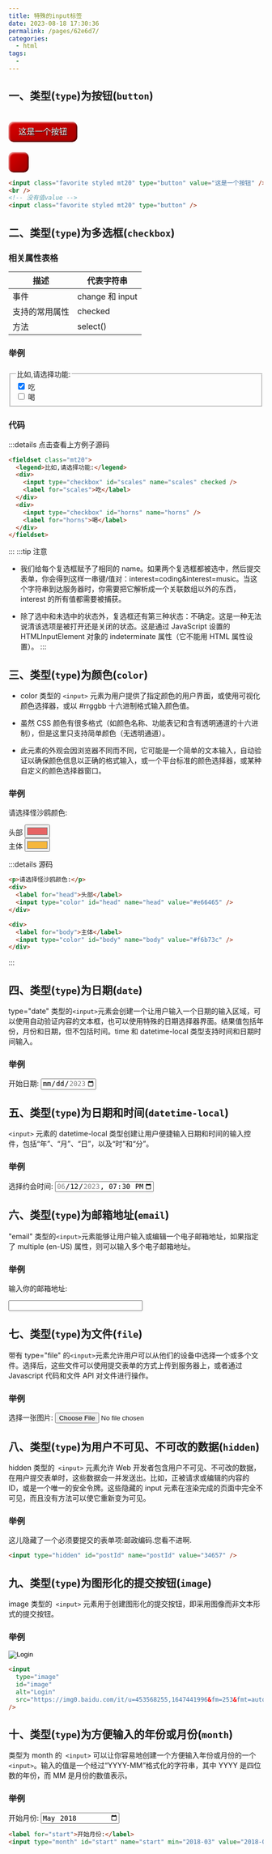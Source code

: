 ```yaml
---
title: 特殊的input标签
date: 2023-08-18 17:30:36
permalink: /pages/62e6d7/
categories:
  - html
tags:
  -
---
```


<style>
  .mt20{
    
    margin-top:20px;
  }
  .styled {
  border: 0;
  line-height: 2.5;
  padding: 0 20px;
  font-size: 1rem;
  text-align: center;
  color: #fff;
  text-shadow: 1px 1px 1px #000;
  border-radius: 10px;
  background-color: rgba(220, 0, 0, 1);
  background-image: linear-gradient(to top left, rgba(0, 0, 0, 0.2), rgba(0, 0, 0, 0.2) 30%, rgba(0, 0, 0, 0));
  box-shadow:
    inset 2px 2px 3px rgba(255, 255, 255, 0.6),
    inset -2px -2px 3px rgba(0, 0, 0, 0.6);
}

.styled:hover {
  background-color: rgba(255, 0, 0, 1);
}

.styled:active {
  box-shadow:
    inset -2px -2px 3px rgba(255, 255, 255, 0.6),
    inset 2px 2px 3px rgba(0, 0, 0, 0.6);
}
</style>

## 一、类型(`type`)为按钮(`button`)

<input class="favorite styled mt20" type="button" value="这是一个按钮" />
<br />
<input class="favorite styled mt20" type="button"  />

```html
<input class="favorite styled mt20" type="button" value="这是一个按钮" />
<br />
<!-- 没有值value -->
<input class="favorite styled mt20" type="button" />
```

## 二、类型(`type`)为多选框(`checkbox`)

### 相关属性表格

| 描述           | 代表字符串      |
| -------------- | --------------- |
| 事件           | change 和 input |
| 支持的常用属性 | checked         |
| 方法           | select()        |

### 举例

<fieldset class="mt20">
  <legend>比如,请选择功能:</legend>
  <div>
    <input type="checkbox" id="scales" name="scales" checked />
    <label for="scales">吃</label>
  </div>
  <div>
    <input type="checkbox" id="horns" name="horns" />
    <label for="horns">喝</label>
  </div>
</fieldset>

### 代码

:::details 点击查看上方例子源码

```html
<fieldset class="mt20">
  <legend>比如,请选择功能:</legend>
  <div>
    <input type="checkbox" id="scales" name="scales" checked />
    <label for="scales">吃</label>
  </div>
  <div>
    <input type="checkbox" id="horns" name="horns" />
    <label for="horns">喝</label>
  </div>
</fieldset>
```

:::
:::tip 注意

- 我们给每个复选框赋予了相同的 name。如果两个复选框都被选中，然后提交表单，你会得到这样一串键/值对：interest=coding&interest=music。当这个字符串到达服务器时，你需要把它解析成一个关联数组以外的东西，interest 的所有值都需要被捕获。

- 除了选中和未选中的状态外，复选框还有第三种状态：不确定。这是一种无法说清该选项是被打开还是关闭的状态。这是通过 JavaScript 设置的 HTMLInputElement 对象的 indeterminate 属性（它不能用 HTML 属性设置）。
  :::

## 三、类型(`type`)为颜色(`color`)

- color 类型的 `<input>` 元素为用户提供了指定颜色的用户界面，或使用可视化颜色选择器，或以 #rrggbb 十六进制格式输入颜色值。

- 虽然 CSS 颜色有很多格式（如颜色名称、功能表记和含有透明通道的十六进制），但是这里只支持简单颜色（无透明通道）。

- 此元素的外观会因浏览器不同而不同，它可能是一个简单的文本输入，自动验证以确保颜色信息以正确的格式输入，或一个平台标准的颜色选择器，或某种自定义的颜色选择器窗口。

### 举例

<p>请选择怪沙鸥颜色:</p>
<div>
  <label for="head">头部</label>
  <input type="color" id="head" name="head" value="#e66465" />
</div>

<div>
  <label for="body">主体</label>
  <input type="color" id="body" name="body" value="#f6b73c" />
</div>

:::details 源码

```html
<p>请选择怪沙鸥颜色:</p>
<div>
  <label for="head">头部</label>
  <input type="color" id="head" name="head" value="#e66465" />
</div>

<div>
  <label for="body">主体</label>
  <input type="color" id="body" name="body" value="#f6b73c" />
</div>
```

:::

## 四、类型(`type`)为日期(`date`)

type="date" 类型的`<input>`元素会创建一个让用户输入一个日期的输入区域，可以使用自动验证内容的文本框，也可以使用特殊的日期选择器界面。结果值包括年份，月份和日期，但不包括时间。time 和 datetime-local 类型支持时间和日期时间输入。

### 举例

<label for="start">开始日期:</label>
<input type="date" id="start" name="trip-start" min="2023-01-01" max="2023-12-31" />

## 五、类型(`type`)为日期和时间(`datetime-local`)

`<input>` 元素的 datetime-local 类型创建让用户便捷输入日期和时间的输入控件，包括“年”、“月”、“日”，以及“时”和“分”。

### 举例

<label for="meeting-time">选择约会时间:</label>
<input
  type="datetime-local"
  id="meeting-time"
  name="meeting-time"
  value="2023-06-12T19:30"
  min="2023-06-07T00:00"
  max="2023-06-14T00:00"
/>

## 六、类型(`type`)为邮箱地址(`email`)

"email" 类型的`<input>`元素能够让用户输入或编辑一个电子邮箱地址，如果指定了 multiple (en-US) 属性，则可以输入多个电子邮箱地址。

### 举例

<label for="email">输入你的邮箱地址:</label>

<input type="email" id="email" pattern=".+@globex\.com" size="30" required />

## 七、类型(`type`)为文件(`file`)

带有 type="file" 的`<input>`元素允许用户可以从他们的设备中选择一个或多个文件。选择后，这些文件可以使用提交表单的方式上传到服务器上，或者通过 Javascript 代码和文件 API 对文件进行操作。

### 举例

<label for="avatar">选择一张图片:</label>
<input type="file" id="avatar" name="avatar" accept="image/png, image/jpeg" />

## 八、类型(`type`)为用户不可见、不可改的数据(`hidden`)

hidden 类型的` <input>` 元素允许 Web 开发者包含用户不可见、不可改的数据，在用户提交表单时，这些数据会一并发送出。比如，正被请求或编辑的内容的 ID，或是一个唯一的安全令牌。这些隐藏的 input 元素在渲染完成的页面中完全不可见，而且没有方法可以使它重新变为可见。

### 举例

这儿隐藏了一个必须要提交的表单项:邮政编码.您看不进啊.
<input type="hidden" id="postId" name="postId" value="34657" />

```html
<input type="hidden" id="postId" name="postId" value="34657" />
```

## 九、类型(`type`)为图形化的提交按钮(`image`)

image 类型的` <input>` 元素用于创建图形化的提交按钮，即采用图像而非文本形式的提交按钮。

### 举例

<input type="image" id="image" alt="Login" src="https://img0.baidu.com/it/u=453568255,1647441996&fm=253&fmt=auto&app=138&f=JPEG?w=596&h=500" />

```html
<input
  type="image"
  id="image"
  alt="Login"
  src="https://img0.baidu.com/it/u=453568255,1647441996&fm=253&fmt=auto&app=138&f=JPEG?w=596&h=500"
/>
```

## 十、类型(`type`)为方便输入的年份或月份(`month`)

类型为 month 的` <input>` 可以让你容易地创建一个方便输入年份或月份的一个` <input>`。输入的值是一个经过“YYYY-MM”格式化的字符串，其中 YYYY 是四位数的年份，而 MM 是月份的数值表示。

### 举例

<label for="start">开始月份:</label>
<input type="month" id="start" name="start" min="2018-03" value="2018-05" />

```html
<label for="start">开始月份:</label>
<input type="month" id="start" name="start" min="2018-03" value="2018-05" />
```
